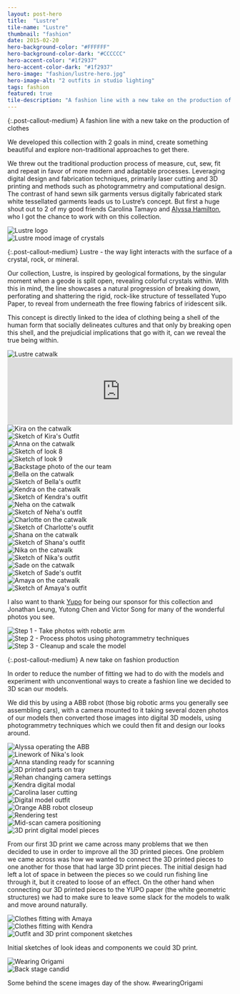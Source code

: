 ```yaml
---
layout: post-hero
title:  "Lustre"
tile-name: "Lustre"
thumbnail: "fashion"
date: 2015-02-20
hero-background-color: "#FFFFFF"
hero-background-color-dark: "#CCCCCC"
hero-accent-color: "#1f2937"
hero-accent-color-dark: "#1f2937"
hero-image: "fashion/lustre-hero.jpg"
hero-image-alt: "2 outfits in studio lighting"
tags: fashion
featured: true
tile-description: "A fashion line with a new take on the production of clothes"
---
```


{:.post-callout-medium}
A fashion line with a new take on the production of clothes

We developed this collection with 2 goals in mind, create something beautiful and explore non-traditional approaches to get there.

We threw out the traditional production process of measure, cut, sew, fit and repeat in favor of more modern and adaptable processes. Leveraging digital design and fabrication techniques, primarily laser cutting and 3D printing and methods such as photogrammetry and computational design. The contrast of hand sewn silk garments versus digitally fabricated stark white tessellated garments leads us to Lustre’s concept. But first a huge shout out to 2 of my good friends Carolina Tamayo and <a target="_blank" href="https://ajhamilton.squarespace.com/">Alyssa Hamilton</a>, who I got the chance to work with on this collection.

<div class="grid-x grid-padding-x grid-margin-y">
  <div class="cell medium-6">
    <img src="../img/fashion/lustre-logo.jpg" alt="Lustre logo">
  </div>
  <div class="cell medium-6">
    <img src="../img/fashion/lustre-mood.jpg" alt="Lustre mood image of crystals">
  </div>
</div>

{:.post-callout-medium}
Lustre - the way light interacts with the surface of a crystal, rock, or mineral.

Our collection, Lustre, is inspired by geological formations, by the singular moment when a geode is split open, revealing colorful crystals within. With this in mind, the line showcases a natural progression of breaking down, perforating and shattering the rigid, rock-like structure of tessellated Yupo Paper, to reveal from underneath the free flowing fabrics of iridescent silk.

This concept is directly linked to the idea of clothing being a shell of the human form that socially delineates cultures and that only by breaking open this shell, and the prejudicial implications that go with it, can we reveal the true being within.

<div class="grid-x grid-padding-x grid-margin-y">
  <div class="cell">
    <img src="../img/fashion/full-catwalk.jpg" alt="Lustre catwalk">
  </div>
  <div class="cell">
    <iframe width="100%" src="https://www.youtube.com/embed/SeDGiYwXBiM" frameborder="0" allowfullscreen></iframe>
  </div>
</div>

<div class="grid-x grid-padding-x grid-margin-y">
  <div class="cell medium-6">
    <img src="../img/fashion/kira.jpg" alt="Kira on the catwalk">
  </div>
  <div class="cell medium-6">
    <img src="../img/fashion/kira-sketch.jpg" alt="Sketch of Kira's Outfit">
  </div>
  <div class="cell medium-4">
    <img src="../img/fashion/anna.jpg" alt="Anna on the catwalk">
  </div>
  <div class="cell small-6 medium-4">
    <img src="../img/fashion/look8.jpg" alt="Sketch of look 8">
  </div>
  <div class="cell small-6 medium-4">
    <img src="../img/fashion/look9.jpg" alt="Sketch of look 9">
  </div>
  <div class="cell">
    <img src="../img/fashion/models-us.jpg" alt="Backstage photo of the our team">
  </div>
  <div class="cell small-6 medium-3">
    <img src="../img/fashion/bella.jpg" alt="Bella on the catwalk">
  </div>
  <div class="cell small-6 medium-3">
    <img src="../img/fashion/bella-sketch.jpg" alt="Sketch of Bella's outfit">
  </div>
  <div class="cell small-6 medium-3">
    <img src="../img/fashion/kendra.jpg" alt="Kendra on the catwalk">
  </div>
  <div class="cell small-6 medium-3">
    <img src="../img/fashion/kendra-sketch.jpg" alt="Sketch of Kendra's outfit">
  </div>
  <div class="cell small-6 medium-3">
    <img src="../img/fashion/neha.jpg" alt="Neha on the catwalk">
  </div>
  <div class="cell small-6 medium-3">
    <img src="../img/fashion/neha-sketch.jpg" alt="Sketch of Neha's outfit">
  </div>
  <div class="cell small-6 medium-3">
    <img src="../img/fashion/charlotte.jpg" alt="Charlotte on the catwalk">
  </div>
  <div class="cell small-6 medium-3">
    <img src="../img/fashion/charlotte-sketch.jpg" alt="Sketch of Charlotte's outfit">
  </div>
  <div class="cell small-6 medium-3">
    <img src="../img/fashion/shana.jpg" alt="Shana on the catwalk">
  </div>
  <div class="cell small-6 medium-3">
    <img src="../img/fashion/shana-sketch.jpg" alt="Sketch of Shana's outfit">
  </div>
  <div class="cell small-6 medium-3">
    <img src="../img/fashion/nika.jpg" alt="Nika on the catwalk">
  </div>
  <div class="cell small-6 medium-3">
    <img src="../img/fashion/nika-sketch.jpg" alt="Sketch of Nika's outfit">
  </div>
  <div class="cell small-6 medium-3">
    <img src="../img/fashion/sade.jpg" alt="Sade on the catwalk">
  </div>
  <div class="cell small-6 medium-3">
    <img src="../img/fashion/sade-sketch.jpg" alt="Sketch of Sade's outfit">
  </div>
  <div class="cell small-6 medium-3">
    <img src="../img/fashion/amaya.jpg" alt="Amaya on the catwalk">
  </div>
  <div class="cell small-6 medium-3">
    <img src="../img/fashion/amaya-sketch.jpg" alt="Sketch of Amaya's outfit">
  </div>
</div>

I also want to thank <a target="_blank" href="http://yupousa.com">Yupo</a> for being our sponsor for this collection and Jonathan Leung, Yutong Chen and Victor Song for many of the wonderful photos you see.

<div class="grid-x grid-padding-x grid-margin-y">
  <div class="cell medium-4">
    <img src="../img/fashion/process-diagram-step1.jpg" alt="Step 1 - Take photos with robotic arm">
  </div>
  <div class="cell medium-4">
    <img src="../img/fashion/process-diagram-step2.jpg" alt="Step 2 - Process photos using photogrammetry techniques">
  </div>
  <div class="cell medium-4">
    <img src="../img/fashion/process-diagram-step3.jpg" alt="Step 3 - Cleanup and scale the model">
  </div>
</div>

{:.post-callout-medium}
A new take on fashion production

In order to reduce the number of fitting we had to do with the models and experiment with unconventional ways to create a fashion line we decided to 3D scan our models.

We did this by using a ABB robot (those big robotic arms you generally see assembling cars), with a camera mounted to it taking several dozen photos of our models then converted those images into digital 3D models, using photogrammetry techniques which we could then fit and design our looks around.

<div class="grid-x grid-padding-x grid-margin-y">
  <div class="cell small-6 medium-3">
    <img src="../img/fashion/alyssa-operator.jpg" alt="Alyssa operating the ABB">
  </div>
  <div class="cell small-6 medium-3">
    <img src="../img/fashion/nika-linework.jpg" alt="Linework of Nika's look">
  </div>
  <div class="cell small-6 medium-3">
    <img src="../img/fashion/anna-blocks.jpg" alt="Anna standing ready for scanning">
  </div>
  <div class="cell small-6 medium-3">
    <img src="../img/fashion/3dprint.jpg" alt="3D printed parts on tray">
  </div>
  <div class="cell small-6 medium-3">
    <img src="../img/fashion/rehan-camera.jpg" alt="Rehan changing camera settings">
  </div>
  <div class="cell small-6 medium-3">
    <img src="../img/fashion/on-mesh.jpg" alt="Kendra digital modal">
  </div>
  <div class="cell small-6 medium-3">
    <img src="../img/fashion/caro-laser.jpg" alt="Carolina laser cutting">
  </div>
  <div class="cell small-6 medium-3">
    <img src="../img/fashion/modeled-pieces.jpg" alt="Digital model outfit">
  </div>
  <div class="cell small-6 medium-3">
    <img src="../img/fashion/abb-orange.jpg" alt="Orange ABB robot closeup">
  </div>
  <div class="cell small-6 medium-3">
    <img src="../img/fashion/render-mock.jpg" alt="Rendering test">
  </div>
  <div class="cell small-6 medium-3">
    <img src="../img/fashion/mid-kendra.jpg" alt="Mid-scan camera positioning">
  </div>
  <div class="cell small-6 medium-3">
    <img src="../img/fashion/3d-print-model.jpg" alt="3D print digital model pieces">
  </div>
</div>

From our first 3D print we came across many problems that we then decided to use in order to improve all the 3D printed pieces. One problem we came across was how we wanted to connect the 3D printed pieces to one another for those that had large 3D print pieces. The initial design had left a lot of space in between the pieces so we could run fishing line through it, but it created to loose of an effect. On the other hand when connecting our 3D printed pieces to the YUPO paper (the white geometric structures) we had to make sure to leave some slack for the models to walk and move around naturally.

<div class="grid-x grid-padding-x grid-margin-y">
  <div class="cell medium-6">
    <img src="../img/fashion/fitting1.jpg" alt="Clothes fitting with Amaya">
  </div>
  <div class="cell medium-6">
    <img src="../img/fashion/fitting2.jpg" alt="Clothes fitting with Kendra">
  </div>
</div>

<div class="grid-x grid-padding-x grid-margin-y">
  <div class="cell">
    <img src="../img/fashion/sketch-comp.jpg" alt="Outfit and 3D print component sketches">
  </div>
</div>

Initial sketches of look ideas and components we could 3D print.

<div class="grid-x grid-padding-x grid-margin-y">
  <div class="cell medium-6">
    <img src="../img/fashion/wearing-origami.jpg" alt="Wearing Origami">
  </div>
  <div class="cell medium-6">
    <img src="../img/fashion/lustre-bts.jpg" alt="Back stage candid">
  </div>
</div>

Some behind the scene images day of the show. #wearingOrigami
